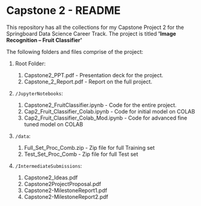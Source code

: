 # Capstone 2 - README

This repository has all the collections for my Capstone Project 2 for the Springboard Data Science Career Track. The project is titled <b>'Image Recognition – Fruit Classifier' </b>

The following folders and files comprise of the project:

1. Root Folder:
    1. Capstone2_PPT.pdf - Presentation deck for the project. 
    3. Capstone_2_Report.pdf - Report on the full project.

2. `/JupyterNotebooks`:
    1. Capstone2_FruitClassifier.ipynb - Code for the entire project.
    2. Cap2_Fruit_Classifier_Colab.ipynb - Code for initial model on COLAB
    3. Cap2_Fruit_Classifier_Colab_Mod.ipynb - Code for advanced fine tuned model on COLAB


3. `/data`:
    1. Full_Set_Proc_Comb.zip - Zip file for full Training set
    2. Test_Set_Proc_Comb - Zip file for full Test set

4. `/IntermediateSubmissions`:

    1. Capstone2_Ideas.pdf
    2. Capstone2ProjectProposal.pdf
    3. Capstone2-MilestoneReport1.pdf 
    4. Capstone2-MilestoneReport2.pdf







